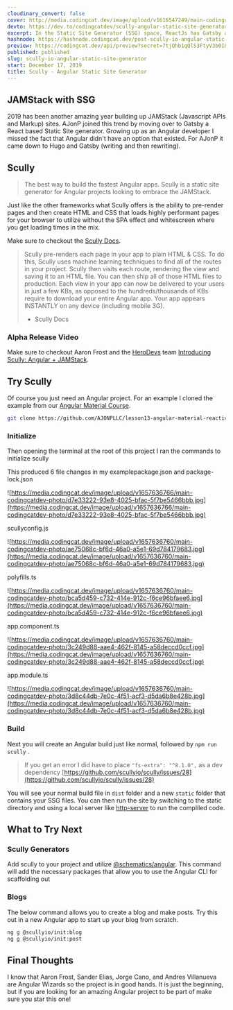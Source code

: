 ```yaml
---
cloudinary_convert: false
cover: http://media.codingcat.dev/image/upload/v1616547249/main-codingcatdev-photo/bht5m2y90wvuo9a3ziop.png
devto: https://dev.to/codingcatdev/scully-angular-static-site-generator-5ech
excerpt: In the Static Site Generator (SSG) space, ReactJs has Gatsby and VueJs has Vuepress/Gridsome. This left for a space to be filled for Angular, introducing Scully the Angular solution for SSG.
hashnode: https://hashnode.codingcat.dev/post-scully-io-angular-static-site-generator
preview: https://codingcat.dev/api/preview?secret=7tjQhb1qQlS3FtyV3b0I&selectionType=post&selectionSlug=scully-io-angular-static-site-generator&_id=bd88bd4ff1354399b2bc38f570218144
published: published
slug: scully-io-angular-static-site-generator
start: December 17, 2019
title: Scully - Angular Static Site Generator
---
```

## JAMStack with SSG

2019 has been another amazing year building up JAMStack (Javascript APIs and Markup) sites. AJonP joined this trend by moving over to Gatsby a React based Static Site generator. Growing up as an Angular developer I missed the fact that Angular didn't have an option that existed. For AJonP it came down to Hugo and Gatsby (writing and then rewriting).

## Scully

> The best way to build the fastest Angular apps. Scully is a static site generator for Angular projects looking to embrace the JAMStack.
> 

Just like the other frameworks what Scully offers is the ability to pre-render pages and then create HTML and CSS that loads highly performant pages for your browser to utilize without the SPA effect and whitescreen where you get loading times in the mix.

Make sure to checkout the [Scully Docs](https://github.com/scullyio/scully/tree/master/docs).

> Scully pre-renders each page in your app to plain HTML & CSS. To do this, Scully uses machine learning techniques to find all of the routes in your project. Scully then visits each route, rendering the view and saving it to an HTML file. You can then ship all of those HTML files to production. Each view in your app can now be delivered to your users in just a few KBs, as opposed to the hundreds/thousands of KBs require to download your entire Angular app. Your app appears INSTANTLY on any device (including mobile 3G).
> 
> - Scully Docs

### Alpha Release Video

Make sure to checkout Aaron Frost and the [HeroDevs](https://herodevs.com/) team [Introducing Scully: Angular + JAMStack](https://youtu.be/Sh37rIUL-d4).

## Try Scully

Of course you just need an Angular project. For an example I cloned the example from our [Angular Material Course](https://codingcat.dev/course/angularmaterial).

```bash
git clone https://github.com/AJONPLLC/lesson13-angular-material-reactive-forms
```

### Initialize

Then opening the terminal at the root of this project I ran the commands to initialize scully

This produced 6 file changes in my examplepackage.json and package-lock.json

![https://media.codingcat.dev/image/upload/v1657636766/main-codingcatdev-photo/d7e33222-93e8-4025-bfac-5f7be5466bbb.jpg](https://media.codingcat.dev/image/upload/v1657636766/main-codingcatdev-photo/d7e33222-93e8-4025-bfac-5f7be5466bbb.jpg)

scullyconfig.js

![https://media.codingcat.dev/image/upload/v1657636760/main-codingcatdev-photo/ae75068c-bf6d-46a0-a5e1-69d784179683.jpg](https://media.codingcat.dev/image/upload/v1657636760/main-codingcatdev-photo/ae75068c-bf6d-46a0-a5e1-69d784179683.jpg)

polyfills.ts

![https://media.codingcat.dev/image/upload/v1657636760/main-codingcatdev-photo/bca5d459-c732-414e-912c-f6ce96bfaee6.jpg](https://media.codingcat.dev/image/upload/v1657636760/main-codingcatdev-photo/bca5d459-c732-414e-912c-f6ce96bfaee6.jpg)

app.component.ts

![https://media.codingcat.dev/image/upload/v1657636760/main-codingcatdev-photo/3c249d88-aae4-462f-8145-a58deccd0ccf.jpg](https://media.codingcat.dev/image/upload/v1657636760/main-codingcatdev-photo/3c249d88-aae4-462f-8145-a58deccd0ccf.jpg)

app.module.ts

![https://media.codingcat.dev/image/upload/v1657636760/main-codingcatdev-photo/3d8c44db-7e0c-4f51-acf3-d5da6b8e428b.jpg](https://media.codingcat.dev/image/upload/v1657636760/main-codingcatdev-photo/3d8c44db-7e0c-4f51-acf3-d5da6b8e428b.jpg)

### Build

Next you will create an Angular build just like normal, followed by `npm run scully` .

> 
> 
> 
> If you get an error I did have to place `"fs-extra": "^8.1.0",` as a dev dependency [https://github.com/scullyio/scully/issues/28](https://github.com/scullyio/scully/issues/28)
> 

You will see your normal build file in `dist` folder and a new `static` folder that contains your SSG files. You can then run the site by switching to the static directory and using a local server like [http-server](https://www.npmjs.com/package/http-server) to run the compliled code.

## What to Try Next

### Scully Generators

Add scully to your project and utilize [@schematics/angular](https://angular.io/cli/generate). This command will add the necessary packages that allow you to use the Angular CLI for scaffolding out

### Blogs

The below command allows you to create a blog and make posts. Try this out in a new Angular app to start up your blog from scratch.

```bash
ng g @scullyio/init:blog
ng g @scullyio/init:post

```

## Final Thoughts

I know that Aaron Frost, Sander Elias, Jorge Cano, and Andres Villanueva are Angular Wizards so the project is in good hands. It is just the beginning, but if you are looking for an amazing Angular project to be part of make sure you star this one!